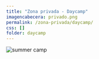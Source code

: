 ```yaml
---
title: "Zona privada - Daycamp"
imagencabecera: privado.png
permalink: /zona-privada/daycamp/
css: []
folder: daycamp
---
```


![summer camp](/assets/docs/SUMMER_CAMP_2024.png)

